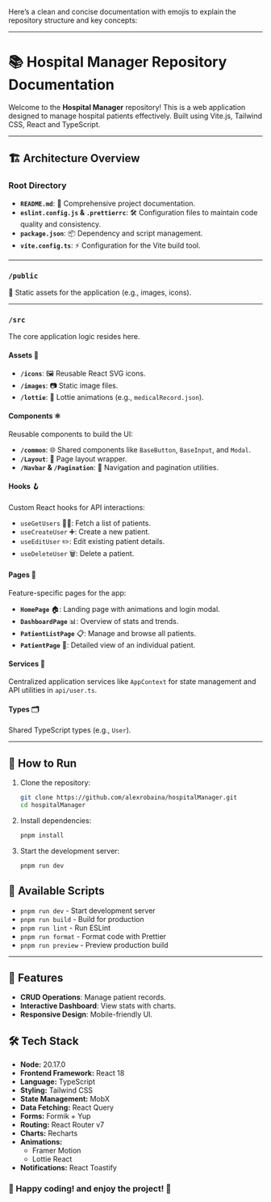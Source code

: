 Here’s a clean and concise documentation with emojis to explain the repository structure and key concepts:

---

# 📚 **Hospital Manager Repository Documentation**

Welcome to the **Hospital Manager** repository! This is a web application designed to manage hospital patients effectively. Built using Vite.js, Tailwind CSS, React and TypeScript.

---

## 🏗 **Architecture Overview**

### **Root Directory**

- **`README.md`**: 📖 Comprehensive project documentation.
- **`eslint.config.js` & `.prettierrc`**: 🛠 Configuration files to maintain code quality and consistency.
- **`package.json`**: 📦 Dependency and script management.
- **`vite.config.ts`**: ⚡ Configuration for the Vite build tool.

---

### **`/public`**

📂 Static assets for the application (e.g., images, icons).

---

### **`/src`**

The core application logic resides here.

#### **Assets** 📂

- **`/icons`**: 🖼 Reusable React SVG icons.
- **`/images`**: 📷 Static image files.
- **`/lottie`**: 🎥 Lottie animations (e.g., `medicalRecord.json`).

#### **Components** ⚛️

Reusable components to build the UI:

- **`/common`**: 🌐 Shared components like `BaseButton`, `BaseInput`, and `Modal`.
- **`/Layout`**: 📐 Page layout wrapper.
- **`/Navbar` & `/Pagination`**: 🚀 Navigation and pagination utilities.

#### **Hooks** 🪝

Custom React hooks for API interactions:

- `useGetUsers` 🧑‍⚕️: Fetch a list of patients.
- `useCreateUser` ➕: Create a new patient.
- `useEditUser` ✏️: Edit existing patient details.
- `useDeleteUser` 🗑️: Delete a patient.

#### **Pages** 📄

Feature-specific pages for the app:

- **`HomePage`** 🏠: Landing page with animations and login modal.
- **`DashboardPage`** 📊: Overview of stats and trends.
- **`PatientListPage`** 📋: Manage and browse all patients.
- **`PatientPage`** 👤: Detailed view of an individual patient.

#### **Services** 🔧

Centralized application services like `AppContext` for state management and API utilities in `api/user.ts`.

#### **Types** 🗂

Shared TypeScript types (e.g., `User`).

---

## 🚀 **How to Run**

1. Clone the repository:
   ```bash
   git clone https://github.com/alexrobaina/hospitalManager.git
   cd hospitalManager
   ```
2. Install dependencies:
   ```bash
   pnpm install
   ```
3. Start the development server:
   ```bash
   pnpm run dev
   ```

## 🔧 Available Scripts

- `pnpm run dev` - Start development server
- `pnpm run build` - Build for production
- `pnpm run lint` - Run ESLint
- `pnpm run format` - Format code with Prettier
- `pnpm run preview` - Preview production build

---

## 🎉 **Features**

- **CRUD Operations**: Manage patient records.
- **Interactive Dashboard**: View stats with charts.
- **Responsive Design**: Mobile-friendly UI.

## 🛠️ Tech Stack

- **Node:** 20.17.0
- **Frontend Framework:** React 18
- **Language:** TypeScript
- **Styling:** Tailwind CSS
- **State Management:** MobX
- **Data Fetching:** React Query
- **Forms:** Formik + Yup
- **Routing:** React Router v7
- **Charts:** Recharts
- **Animations:**
  - Framer Motion
  - Lottie React
- **Notifications:** React Toastify

### 🎉 Happy coding! and enjoy the project! 🎉
